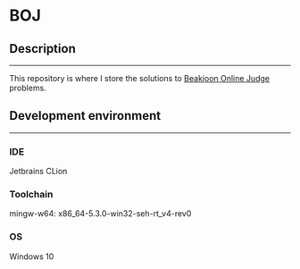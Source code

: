 BOJ
===

Description
-----------

---

This repository is where I store the solutions to [Beakjoon Online Judge](https://www.acmicpc.net,) problems.

Development environment
-----------------------

---

### IDE

Jetbrains CLion

### Toolchain

mingw-w64: x86_64-5.3.0-win32-seh-rt_v4-rev0

### OS

Windows 10
